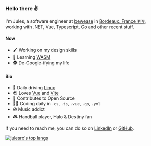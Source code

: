 ### Hello there ✌️

I'm Jules, a software engineer at [bewease](https://bewease.fr) in [Bordeaux, France 🇫🇷](https://www.openstreetmap.org/node/1691675873), working with .NET, Vue, Typescript, Go and other recent stuff.

#### Now

- 🖌 Working on my design skills
- 🚀 Learning [WASM](https://webassembly.org)
- 🕵 De-Google-ifying my life

#### Bio

- 🐧 Daily driving [Linux](https://pop.system76.com)
- 😍 Loves [Vue](https://vuejs.org) and [Vite](https://vitejs.dev)
- 🌱 Contributes to Open Source
- 👨‍💻 Coding daily in `.cs`, `.ts`, `.vue`, `.go`, `.yml`
- 💿 Music addict
- 🎮 Handball player, Halo & Destiny fan

If you need to reach me, you can do so on [LinkedIn](https://www.linkedin.com/in/jules-raffoux) or [GitHub](https://github.com/julesrx).

[![julesrx's top langs](https://github-readme-stats-git-masterrstaa-rickstaa.vercel.app/api/top-langs?username=julesrx&count_private=true&size_weight=0.5&count_weight=0.5&layout=compact&text_color=F0F6FC&title_color=2ecc71&icon_color=2ecc71&bg_color=0d1117&border_color=30363d)](https://github.com/julesrx?tab=repositories)
